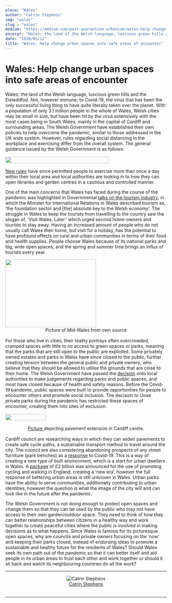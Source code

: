 ```yaml
---
place: "Wales"
author: "Catrin Stephens"
img: "wales"
slug : "wales"
medium: "https://medium.com/post-quarantine-urbanism/wales-help-change-urban-spaces-into-safe-areas-of-encounter-bba1c37e1846"
excerpt: "Wales; the land of the Welsh language, luscious green hills and the Eisteddfod. Not, however immune, to Covid-19, the virus that has been the only successful living thing to have quite literally taken over the planet..."
date: "2020/05/12"
title: "Wales: Help change urban spaces into safe areas of encounter"
---
```

**Wales: Help change urban spaces into safe areas of encounter**
================================================================

Wales; the land of the Welsh language, luscious green hills and the Eisteddfod. Not, however immune, to Covid-19, the virus that has been the only successful living thing to have quite literally taken over the planet. With a population of only 3.1 million people in the whole of Wales, Welsh cities may be small in size, but have been hit by the virus extensively with the most cases being in South Wales, mainly in the capital of Cardiff and surrounding areas. The Welsh Government have established their own policies to help overcome the pandemic, similar to those addressed in the UK wide system. However, rules regarding social distancing in the workplace and exercising differ from the overall system. The general guidance issued by the Welsh Government is as follows:

<div style="width: 100%; margin: 1rem auto; display: flex">
    <img class="s t u ho ai" src="https://miro.medium.com/max/954/1*AQCfCTibajwS-xyOYjpenw.png" style="width:80%;"/>
</div>

[New rules](https://gov.wales/wales-extends-coronavirus-lockdown) have since permitted people to exercise more than once a day within their local area and local authorities are looking in to how they can open libraries and garden centres in a cautious and controlled manner.

One of the main concerns that Wales has faced during the course of the pandemic was highlighted in Governmental [talks on the tourism industry](https://record.assembly.wales/Plenary/6318), in which the Minister for International Relations in Wales described tourism as, ‘the foundation sector and \[the\] absolute key to the Welsh economy’. The struggle in Wales to keep the tourists from travelling to the country saw the slogan of, ‘Visit Wales. Later.’ which urged second home-owners and tourists to stay away. Having an increased amount of people who do not usually call Wales their home, but visit for a holiday, has the potential to have profound effects on rural and urban communities in terms of their food and health supplies. People choose Wales because of its national parks and big, wide open spaces, and the spring and summer time brings an influx of tourists every year.

<img class="s t u ho ai" src="https://miro.medium.com/max/566/1*7BKvTTl77tdqwOTRKTK1Ww.png" width="283" height="211"/>

<div style="text-align:center; margin-bottom: 1rem">
    Picture of Mid-Wales from own source
</div>

For those who live in cities, their reality portrays often overcrowded, cramped spaces with little to no access to green spaces or parks, meaning that the parks that are still open to the public are exploited. Some privately owned estates and parks in Wales have since closed to the public, further creating tension between the general public and private owners, who believe that they should be allowed to utilise the grounds that are close to their home. The Welsh Government have passed the [decision](https://www.walesonline.co.uk/news/wales-news/parks-green-spaces-wales-closed-18125947) onto local authorities to make judgements regarding parks and public spaces, and most have closed because of health and safety reasons. Before the Covid-19 pandemic, public spaces were built to provide opportunities for people to encounter others and promote social inclusion. The decision to close private parks during the pandemic has restricted these spaces of encounter, creating them into sites of exclusion.

<div style="width: 100%; margin: 1rem auto; display: flex">
    <img class="s t u ho ai" src="https://miro.medium.com/max/758/1*USnu0cv7awFDkKoEzecqLA.png" style="width:50%"/>
</div>

<div style="text-align:center; margin-bottom: 1rem">
    <a href="https://www.wales247.co.uk/cardiff-to-trial-extending-city-pavements/">
        Picture
    </a> 
    depicting pavement extension in Cardiff centre.
</div>

Cardiff council are researching ways in which they can widen pavements to create safe cycle paths, a sustainable transport method to travel around the city. The council are also considering abandoning prospects of any street furniture (park benches) as a [response](https://www.walesonline.co.uk/news/wales-news/cardiff-roads-busy-shopping-areas-18219254) to Covid-19. This is a way of creating a new type of built environment, which is a start for urban dwellers in Wales. A [package](https://www.gov.uk/government/news/2-billion-package-to-create-new-era-for-cycling-and-walking) of £2 billion was announced for the use of promoting cycling and walking in England, creating a ‘new era’, however the full response of bettering urban areas is still unknown in Wales. Urban parks have the ability to serve communities, additionally contributing to urban identities, however the question is what the image of the city will and can look like in the future after the pandemic.

The Welsh Government is not doing enough to protect open spaces and change them so that they can be used by the public who may not have access to their own garden/outdoor space. They need to think of how they can better relationships between citizens in a healthy way and work together to create peaceful cities where the public is involved in making decisions as to what happens. Since Wales is famous for its picturesque open spaces, why are councils and private owners focusing on the ‘now’ and keeping their parks closed, instead of endorsing ideas to promote a sustainable and healthy future for the residents of Wales? Should Wales seek its own path out of the pandemic so that it can better itself and aid people in its urban areas to trust each other and work together or should it sit back and watch its neighbouring countries do all the work?

* * *

<div style="display: flex; margin-bottom: 2rem">
    <div style="margin: 0 auto; text-align: center">
        <img alt="Catrin Stephens" src="https://miro.medium.com/fit/c/96/96/2*aSkjKFsp4vSLaVmEPAW5xA.jpeg"/>
        <br/>
        <a href="https://medium.com/@17cs01?source=post_page-----bba1c37e1846----------------------">Catrin Stephens</a>
    </div>
</div>

* * *
